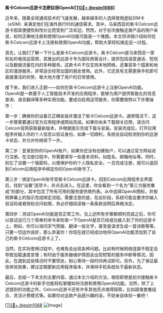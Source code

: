 **紫卡Celcom远游卡怎麽註冊OpenAI[[TG💪+ @esim1088](https://t.me/s/esim1088)]**

近年来，随着全球通信技术的飞速发展，越来越多的人选择使用虚拟SIM卡（eSIM）来满足他们在海外旅行时的通信需求。其中，马来西亚的紫卡Celcom远游卡因其便捷性和性价比而受到广泛欢迎。然而，对于初次接触这类产品的用户来说，如何正确地注册和使用OpenAI功能可能是一个难题。本文将详细介绍如何在紫卡Celcom远游卡上注册和使用OpenAI功能，帮助大家轻松搞定这一过程。

首先，让我们了解一下什么是紫卡Celcom远游卡。紫卡Celcom是马来西亚一家知名的电信运营商，其推出的远游卡专为国际旅客设计，提供包括语音通话、短信以及数据流量在内的多种服务。这款卡片不仅支持本地网络，还兼容多个国家和地区的漫游服务，非常适合经常出国的朋友使用。此外，它还具有无需更换手机即可直接激活的优势，极大地方便了用户的日常使用。

接下来，我们进入正题——如何在紫卡Celcom远游卡上注册OpenAI功能。OpenAI是一款基于人工智能技术开发的应用程序，能够为用户提供智能化的信息查询、语言翻译等多种实用功能。要成功启用这项服务，你需要按照以下步骤操作：

第一步：确保你的设备已正确安装并激活了紫卡Celcom远游卡。通常情况下，这一步骤需要通过官方应用程序或网站完成。如果你尚未下载相关应用，请访问Celcom官网获取最新版本，并根据提示完成下载与安装。安装完成后，打开应用程序并输入你的个人信息以验证身份。如果一切顺利，系统会自动检测到你的远游卡状态，并允许你继续下一步。

第二步：登录到你的OpenAI账户。如果你还没有创建账户，可以通过官方网站进行注册。在注册过程中，你需要填写一些基本资料，如姓名、邮箱地址等。同时，别忘了设置一个强密码，以便保护你的个人隐私安全。一旦完成注册，就可以返回到Celcom应用程序中绑定你的OpenAI账号了。

第三步：绑定OpenAI账号至紫卡Celcom远游卡。回到Celcom应用程序主界面后，找到“设置”选项卡，并点击进入。在这里，你会看到一个名为“第三方服务集成”的部分，其中包含了所有可用的服务提供商列表。从中选择OpenAI图标，并按照屏幕上的指示完成绑定流程。需要注意的是，在此阶段，系统可能会要求你输入验证码或者授权访问权限，务必仔细阅读每一条条款说明后再做决定。

第四步：测试OpenAI功能是否正常工作。当上述所有步骤都顺利完成之后，你可以尝试运行几个简单的命令来检查一下OpenAI是否已经成功接入到了你的远游卡上。例如，你可以询问天气预报、翻译一段文字，甚至是请求生成一首诗歌等等。只要一切运作良好，那么恭喜你！你现在就已经成功地将OpenAI功能添加到了自己的紫卡Celcom远游卡上了。

当然，在实际使用过程中，也难免会出现各种问题。比如有时候网络连接不稳定会导致加载速度变慢；有时由于服务器维护原因会出现短暂的服务中断等情况。因此，在遇到这些情况时不要慌张，耐心等待一段时间再试即可。另外，为了保证最佳体验效果，建议定期更新应用程序版本，并保持手机系统处于最新状态。

最后，总结一下本文的主要内容。通过本文介绍的方法，相信即使是初次接触紫卡Celcom远游卡的新手也能轻松掌握如何注册和使用OpenAI功能。当然，除了上述提到的功能之外，Celcom远游卡还有许多其他亮点值得探索，比如超值套餐组合、灵活计费模式等。如果你对这款产品感兴趣的话，不妨亲自体验一番吧！

[[TG💪+ @esim1088](https://t.me/s/esim1088) ![Image](https://i.postimg.cc/4NQfJmqS/Snipaste-2025-05-13-00-14-12.png)]